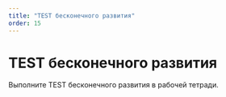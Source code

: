 ```yaml
---
title: "TEST бесконечного развития"
order: 15
---
```


# TEST бесконечного развития

Выполните TEST бесконечного развития в рабочей тетради.